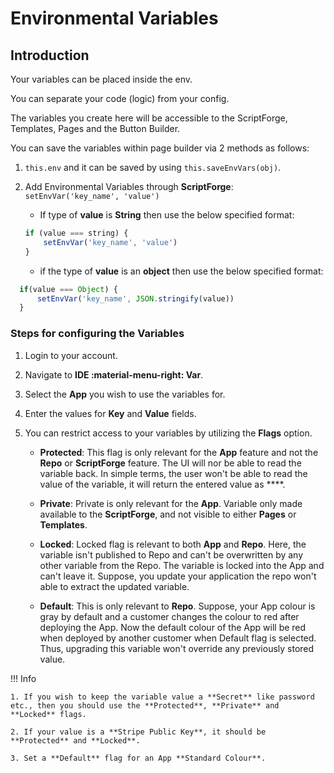 # Environmental Variables

## Introduction

Your variables can be placed inside the env.

You can separate your code (logic) from your config.

The variables you create here will be accessible to the ScriptForge, Templates, Pages and the Button Builder.

You can save the variables within page builder via 2 methods as follows:

1. `this.env` and it can be saved by using `this.saveEnvVars(obj)`.
2. Add Environmental Variables through **ScriptForge**: `setEnvVar('key_name', 'value')`
   * If type of **value** is **String** then use the below specified format:
	```js
    if (value === string) {
		setEnvVar('key_name', 'value')
	}
    ```

   * if the type of **value** is an **object** then use the below specified format:
  ```js
	if(value === Object) {
		setEnvVar('key_name', JSON.stringify(value))
	}
```

### Steps for configuring the Variables

1. Login to your account.

2. Navigate to **IDE :material-menu-right: Var**.
3. Select the **App** you wish to use the variables for.

4. Enter the values for **Key** and **Value** fields.

5. You can restrict access to your variables by utilizing the **Flags** option.

    + **Protected**: This flag is only relevant for the **App** feature and not the **Repo** or **ScriptForge** feature. The UI will nor be able to read the variable back. In simple terms, the user won't be able to read the value of the variable, it will return the entered value as ****.

    + **Private**: Private is only relevant for the **App**. Variable only made available to the **ScriptForge**, and not visible to either **Pages** or **Templates**.

    + **Locked**: Locked flag is relevant to both **App** and **Repo**. Here, the variable isn't published to Repo and can't be overwritten by any other variable from the Repo. The variable is locked into the App and can't leave it. Suppose, you update your application the repo won't able to extract the updated variable.

    + **Default**: This is only relevant to **Repo**. Suppose, your App colour is gray by default and a customer changes the colour to red after deploying the App. Now the default colour of the App will be red when deployed by another customer when Default flag is selected. Thus, upgrading this variable won't override any previously stored value.

!!! Info

    1. If you wish to keep the variable value a **Secret** like password etc., then you should use the **Protected**, **Private** and **Locked** flags.

    2. If your value is a **Stripe Public Key**, it should be **Protected** and **Locked**.

    3. Set a **Default** flag for an App **Standard Colour**.
